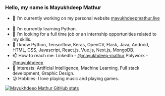 ### Hello, my name is Mayukhdeep Mathur

* 🔭 I’m currently working on my personal website [mayukhdeepmathur.live]( https://mayukhdeep12.github.io/mayukhdeep-portfolio/) .
* 🌱 I’m currently learning Python.
* 👯 I’m looking for a full time job or an internship opportunities related to my skills.
* 💬 I know Python, Tensorflow, Keras, OpenCV, Flask, Java, Android, HTML, CSS, Javascript, React.js, Vue.js, Next.js, MongoDB.
* 📫 How to reach me: LinkedIn - [@mayukhdeep-mathur](https://www.linkedin.com/in/mayukhdeep-mathur/) Polywork - [@mayukhdeep](https://www.polywork.com/mayukhdeep).
* 👀 Interests: Artificial Intelligence, Machine Learning, Full stack development, Graphic Design.
* 😜 Hobbies: I love playing music and playing games.

[![Mayukhdeeo Mathur GitHub stats](https://github-readme-stats.vercel.app/api?username=mayukhdeep12)](https://github.com/mayukhdeep12/github-readme-stats)

